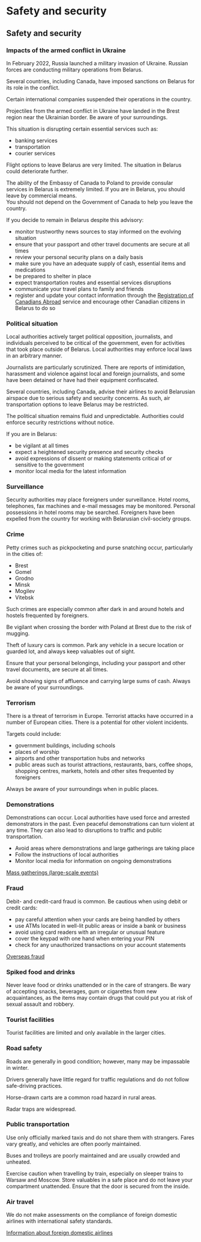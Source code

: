 # Safety and security

## Safety and security

### Impacts of the armed conflict in Ukraine

In February 2022, Russia launched a military invasion of Ukraine. Russian forces are conducting military operations from Belarus.

Several countries, including Canada, have imposed sanctions on Belarus for its role in the conflict.

Certain international companies suspended their operations in the country.

Projectiles from the armed conflict in Ukraine have landed in the Brest region near the Ukrainian border. Be aware of your surroundings.

This situation is disrupting certain essential services such as:

* banking services
* transportation
* courier services

Flight options to leave Belarus are very limited. The situation in Belarus could deteriorate further.

The ability of the Embassy of Canada to Poland to provide consular services in Belarus is extremely limited. If you are in Belarus, you should leave by commercial means.  
 You should not depend on the Government of Canada to help you leave the country.

If you decide to remain in Belarus despite this advisory:

* monitor trustworthy news sources to stay informed on the evolving situation
* ensure that your passport and other travel documents are secure at all times
* review your personal security plans on a daily basis
* make sure you have an adequate supply of cash, essential items and medications
* be prepared to shelter in place
* expect transportation routes and essential services disruptions
* communicate your travel plans to family and friends
* register and update your contact information through the [Registration of Canadians Abroad](https://travel.gc.ca/travelling/registration) service and encourage other Canadian citizens in Belarus to do so

### Political situation

Local authorities actively target political opposition, journalists, and individuals perceived to be critical of the government, even for activities that took place outside of Belarus. Local authorities may enforce local laws in an arbitrary manner.

Journalists are particularly scrutinized. There are reports of intimidation, harassment and violence against local and foreign journalists, and some have been detained or have had their equipment confiscated.

Several countries, including Canada, advise their airlines to avoid Belarusian airspace due to serious safety and security concerns. As such, air transportation options to leave Belarus may be restricted.

The political situation remains fluid and unpredictable. Authorities could enforce security restrictions without notice.

If you are in Belarus:

* be vigilant at all times
* expect a heightened security presence and security checks
* avoid expressions of dissent or making statements critical of or sensitive to the government
* monitor local media for the latest information

### Surveillance

Security authorities may place foreigners under surveillance. Hotel rooms, telephones, fax machines and e-mail messages may be monitored. Personal possessions in hotel rooms may be searched. Foreigners have been expelled from the country for working with Belarusian civil-society groups.

### Crime

Petty crimes such as pickpocketing and purse snatching occur, particularly in the cities of:

* Brest
* Gomel
* Grodno
* Minsk
* Mogilev
* Vitebsk

Such crimes are especially common after dark in and around hotels and hostels frequented by foreigners.

Be vigilant when crossing the border with Poland at Brest due to the risk of mugging.

Theft of luxury cars is common. Park any vehicle in a secure location or guarded lot, and always keep valuables out of sight.

Ensure that your personal belongings, including your passport and other travel documents, are secure at all times.

Avoid showing signs of affluence and carrying large sums of cash. Always be aware of your surroundings.

### Terrorism

There is a threat of terrorism in Europe. Terrorist attacks have occurred in a number of European cities. There is a potential for other violent incidents.

Targets could include:

* government buildings, including schools
* places of worship
* airports and other transportation hubs and networks
* public areas such as tourist attractions, restaurants, bars, coffee shops, shopping centres, markets, hotels and other sites frequented by foreigners

Always be aware of your surroundings when in public places.

### Demonstrations

Demonstrations can occur. Local authorities have used force and arrested demonstrators in the past. Even peaceful demonstrations can turn violent at any time. They can also lead to disruptions to traffic and public transportation.

* Avoid areas where demonstrations and large gatherings are taking place
* Follow the instructions of local authorities
* Monitor local media for information on ongoing demonstrations

[Mass gatherings (large-scale events)](https://travel.gc.ca/travelling/health-safety/mass-gatherings)

### Fraud

Debit- and credit-card fraud is common. Be cautious when using debit or credit cards:

* pay careful attention when your cards are being handled by others
* use ATMs located in well-lit public areas or inside a bank or business
* avoid using card readers with an irregular or unusual feature
* cover the keypad with one hand when entering your PIN
* check for any unauthorized transactions on your account statements

[Overseas fraud](https://travel.gc.ca/travelling/health-safety/overseas-fraud)

### Spiked food and drinks

Never leave food or drinks unattended or in the care of strangers. Be wary of accepting snacks, beverages, gum or cigarettes from new acquaintances, as the items may contain drugs that could put you at risk of sexual assault and robbery.

### Tourist facilities

Tourist facilities are limited and only available in the larger cities.

### Road safety

Roads are generally in good condition; however, many may be impassable in winter.

Drivers generally have little regard for traffic regulations and do not follow safe-driving practices.

Horse-drawn carts are a common road hazard in rural areas.

Radar traps are widespread.

### Public transportation

Use only officially marked taxis and do not share them with strangers. Fares vary greatly, and vehicles are often poorly maintained.

Buses and trolleys are poorly maintained and are usually crowded and unheated.

Exercise caution when travelling by train, especially on sleeper trains to Warsaw and Moscow. Store valuables in a safe place and do not leave your compartment unattended. Ensure that the door is secured from the inside.

### Air travel

We do not make assessments on the compliance of foreign domestic airlines with international safety standards.

[Information about foreign domestic airlines](https://travel.gc.ca/air/in-flight-safety#other)